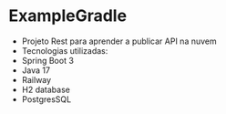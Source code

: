 # ExampleGradle<br>
<ul>
  <li>Projeto Rest para aprender a publicar API na nuvem</li>
  <li>Tecnologias utilizadas:</li>
  <li>Spring Boot 3</li>
  <li>Java 17</li>
  <li>Railway</li>
  <li>H2 database</li>
  <li>PostgresSQL</li>
</ul>
